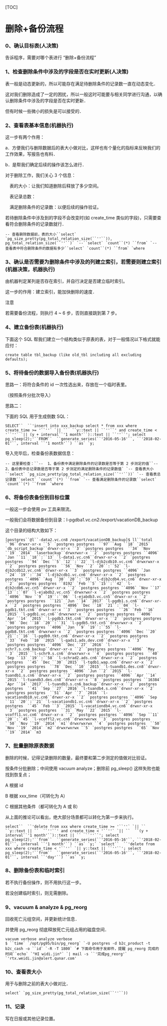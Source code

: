 [TOC]



# 删除+备份流程

### 0、确认目标表(人决策)

告诉程序，需要对哪个表进行 “删除+备份流程”

### 1、检查删除条件中涉及的字段是否在实时更新(人决策)

表一般是动态更新的，所以可能存在满足待删除条件的记录数一直在动态变化．

这对我们删除造成了一定的困扰，所以一般这时可能要与相关同学进行沟通，以确认删除条件中涉及的字段是否在实时更新．

但有时候一些微小的损失是可以接受的．



### 2、查看表基本信息(机器执行)

这一步有两个作用：

a．方便我们与删除数据后的表大小做对比，这样也有个量化的指标来反映我们的工作效果，写报告也有料．

b．是帮我们确定后续的操作该怎么进行．

对于删除工作，我们关心 3 个信息：

　表的大小：让我们知道删除后释放了多少空间。

　表记录总数：

　满足删除条件的记录数：以便后续的操作验证。

若待删除条件中涉及到的字段不会改变时(如 create_time 类似的字段)，只需要查看符合删除条件的记录数就行．

```
-- 查看删除数据前，表的大小``select` `pg_size_pretty(pg_total_relation_size(``''``)), pg_total_relation_size(``''``)` `--``select` `count``(*) ``from` `-- 查看表中符合删除条件的数据有多少``select` `count``(*) ``from` `where
```



### 3、确认是否需要为删除条件中涉及的列建立索引，若需要则建立索引(机器决策，机器执行)

由机器判定某列是否存在索引，并自行决定是否建立临时索引。

这一步的作用：建立索引，能加快删除的速度．



注意

 

若需要备份流程，则执行 4 ~ 6 步，否则直接跳到第 7 步。

### 4、建立备份表(机器执行)

下面这个 SQL 帮我们建立一个结构类似于原表的表，对于一般情况以下格式就能应付：

```
create table tbl_backup (like old_tbl including all excluding defaults);
```

### 5、将待备份的数据导入备份表(机器执行)

思路一：将符合条件的 id 一次性选出来，存放在一个临时表里。

（按照条件分批次导入）

思路二：



下面的 SQL 用于生成倒数 SQL：

```
SELECT``  ``'insert into xxx_backup select * from xxx where create_time >= '``''` `|| ``  ``y::text || ``''``' and create_time < '``''` `|| (y + interval``'1 month'``)::text || ``''``'; select pg_sleep(2);'``FROM``  ``generate_series(``'2016-05-16'``, ``'2018-02-01'``, interval ``'1 month'``) ``as` `y;
```



导入完毕后，检查备份表数据信息：

```
-- 这里要检查：``--  1、备份表中满足删除条件的记录数是否等于第 2 步测定的值``--  2、备份表中总记录数是否等于第 2 步测定的满足删除条件的记录数值` `-- 查看表大小``select` `pg_size_pretty(pg_total_relation_size(``''``))` `-- 查看表总记录数``select` `count``(*) ``from` `-- 查看满足删除条件的记录数``select` `count``(*) ``from` `where
```



### 6、将备份表备份到目标位置

一般这一步会使用 pv 工具来限流。

一般我们会将数据备份到目录：l-pgdba1.vc.cn2:/export/vacationDB_backup

这个目录的结构大致如下：

```
[postgres``@l``-data2.vc.cn8 /export/vacationDB_backup]$ ll``total ``96``drwxr-xr-x ``5` `postgres postgres  ``97` `Aug ``18` `2015` `db_script_backup``drwxr-xr-x ``3` `postgres postgres  ``34` `Nov ``19` `2014` `laserbackup``drwxrwxr-x ``2` `postgres postgres ``4096` `Jan ``11` `18``:``13` `l-data1.vc.cn6``drwxr-xr-x ``2` `postgres postgres  ``94` `Dec ``5` `12``:``22` `l-djb2cdb10.vc.cn6``drwxrwxr-x ``2` `postgres postgres  ``56` `Nov ``2` `20``:``52` `l-djb2cdb12.vc.cn6``drwxr-xr-x ``3` `postgres postgres ``4096` `Jan ``24` `19``:``34` `l-djb2cdb1.vc.cn6``drwxr-xr-x ``2` `postgres postgres ``4096` `Aug ``30` `20``:``59` `l-djb2cdb4.vc.cn6``drwxr-xr-x ``2` `postgres postgres ``8192` `Feb ``5` `15``:``42` `l-djb2cdb6.vc.cn5``drwxr-xr-x ``2` `postgres postgres ``4096` `Nov ``17` `13``:``07` `l-ejabdb2.vc.cn5``drwxrwxr-x ``2` `postgres postgres ``4096` `Nov ``9` `19``:``06` `l-ejabdb3.vc.cn5``drwxr-xr-x ``2` `postgres postgres  ``121` `Jun ``14` `2017` `l-pgdb1.s.cn6``drwxr-xr-x ``2` `postgres postgres ``4096` `Dec ``18` `21``:``04` `l-pgdb1.tkt.cn6``drwxr-xr-x ``3` `postgres postgres  ``26` `Feb ``16` `2015` `l-pgdb1.vc.cn6``drwxrwxr-x ``2` `postgres postgres ``4096` `Apr ``14` `2015` `l-pgdb3.tkt.cn6``drwxr-xr-x ``2` `postgres postgres  ``90` `Dec ``18` `20``:``31` `l-pgdb5.tkt.cn5``drwxrwxr-x ``2` `postgres postgres ``4096` `Jan ``9` `19``:``55` `l-pgdb8.tkt.cn6``drwxrwxr-x ``2` `postgres postgres ``4096` `Dec ``20` `21``:``16` `l-pgdb9.tkt.cn6``drwxr-xr-x ``2` `postgres postgres  ``33` `Feb ``10` `2015` `l-qads1.ads.dev.cn0``drwxr-xr-x ``3` `postgres postgres ``4096` `Dec ``27` `2016` `l-schr7.s.cn6_backup``drwxr-xr-x ``2` `postgres postgres ``4096` `May ``3` `2015` `l-schr9.s.cn6``drwxrwxr-x ``4` `postgres postgres  ``40` `Sep ``13` `19``:``58` `l-schrad2.ads.cn6``drwxr-xr-x ``2` `postgres postgres  ``45` `Dec ``30` `2015` `l-tqdb1.wap.cn6``drwxr-xr-x ``2` `postgres postgres  ``78` `Dec ``10` `2015` `l-tuandb1.des.cn8``drwxr-xr-x ``2` `postgres postgres ``4096` `Jun ``2` `2015` `l-tuandb1.s.cn6``drwxr-xr-x ``2` `postgres postgres ``4096` `Apr ``14` `2015` `l-tuandb3.des.cn8``drwxr-xr-x ``8` `postgres postgres ``16384` `Apr ``14` `2017` `l-tuandb3.s.cn6_backup``drwxr-xr-x ``2` `postgres postgres  ``41` `Sep ``27` `2016` `l-tuandb4.s.cn6``drwxr-xr-x ``2` `postgres postgres  ``51` `Apr ``7` `2016` `l-vacationdb10.vc.cn6``drwxr-xr-x ``2` `postgres postgres ``4096` `Sep ``11` `20``:``21` `l-vacationdb1.vc.cn6``drwxr-xr-x ``2` `postgres postgres  ``45` `Feb ``3` `2015` `l-vacationdb4.vc.cn6``drwxr-xr-x ``3` `postgres postgres  ``31` `May ``22` `2015` `l-vcoffl1.vc.cn6``drwxr-xr-x ``2` `postgres postgres ``4096` `Sep ``11` `20``:``45` `l-vcoffl2.vc.cn6``drwxrwxrwx ``3` `postgres postgres  ``50` `Nov ``19` `2014` `m1``drwxrwxrwx ``4` `postgres postgres  ``50` `Nov ``19` `2014` `m2``drwxrwxrwx ``5` `postgres postgres  ``65` `Nov ``19` `2014` `m3
```



### 7、批量删除原表数据

删除的时候，记得记录删除的数量，最终要和第二步测定的值做对比验证。

按条件分批删除；中间使用 vacuum analyze；删除前 pg_sleep() 这样失败也能找到恢复点；

A 根据 id

B 根据 xxx_time（可转化为 A）

C 根据其他条件（都可转化为 A 或 B）

从上面的推论可以看出，绝大部分场景都可以转化为第一步来执行。

```
select``  ``'delete from xxx where create_time >= '``''` `|| ``  ``y::text || ``  ``''``' and create_time < '``''` `|| ``  ``(y + interval``'1 month'``)::text || ``  ``''``'; select pg_sleep(2);'``from``  ``generate_series(``'2016-05-16'``, ``'2018-02-01'``, interval ``'1 month'``) ``as` `y;` `select``  ``'delete from xxx where create_time < '``''` `|| y::text || ``''``'; select pg_sleep(2);'``from``  ``generate_series(``'2016-05-16'``, ``'2018-02-01'``, interval ``'day'``) ``as` `y;
```



### 8、删除备份表和临时索引

若不执行备份操作，则不用执行这一步。

若没创建临时索引，则无需删除。



### 9、vacuum & analyze & pg_reorg

回收死亡元组空间，并更新统计信息．

并使用 pg_reorg 彻底释放死亡元组占用的磁盘空间．

```
vacuum verbose analyze verbose
$ ``time` `/opt/pg95/bin/pg_reorg` `-U postgres -d b2c_product -t b2c_cash -o ``id` `-R -T 1800` `# 下面命令用于发邮件，提醒 pg_reorg 完成的时间``echo` `"HI widi.jin"` `| mail -s ``'完成pg_reorg'` `'rtx.weidi.jin@alert.qunar.com'
```





### 10、查看表大小

用于与删除之前的表大小做对比．

```
select` `pg_size_pretty(pg_total_relation_size(``''``))
```



### 11、记录

写在日报或其他记录位置。